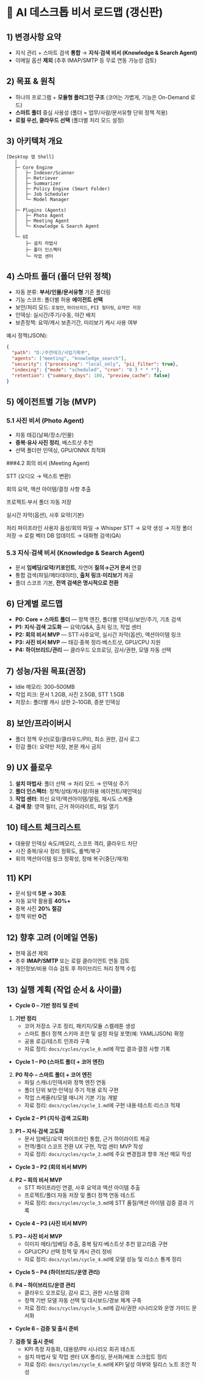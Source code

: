 # 🚀 AI 데스크톱 비서 로드맵 (갱신판)

## 1) 변경사항 요약
- 지식 관리 + 스마트 검색 **통합** → **지식·검색 비서 (Knowledge & Search Agent)**
- 이메일 옵션 **제외** (추후 IMAP/SMTP 등 무료 연동 가능성 검토)

## 2) 목표 & 원칙
- 하나의 프로그램 + **모듈형 플러그인 구조** (코어는 가볍게, 기능은 On-Demand 로드)
- **스마트 폴더** 중심 사용성 (폴더 = 업무/사람/문서유형 단위 정책 적용)
- **로컬 우선, 클라우드 선택** (폴더별 처리 모드 설정)

## 3) 아키텍처 개요
```
[Desktop 앱 Shell]
   │
   ├─ Core Engine
   │   ├─ Indexer/Scanner
   │   ├─ Retriever
   │   ├─ Summarizer
   │   ├─ Policy Engine (Smart Folder)
   │   ├─ Job Scheduler
   │   └─ Model Manager
   │
   ├─ Plugins (Agents)
   │   ├─ Photo Agent
   │   ├─ Meeting Agent
   │   └─ Knowledge & Search Agent
   │
   └─ UI
       ├─ 설치 마법사
       ├─ 폴더 인스펙터
       └─ 작업 센터
```

## 4) 스마트 폴더 (폴더 단위 정책)
- 자동 분류: **부서/인물/문서유형** 기준 폴더링
- 기능 스코프: 폴더별 허용 **에이전트 선택**
- 보안/처리 모드: `로컬만`, `하이브리드`, `PII 필터링`, `요약만 저장`
- 인덱싱: 실시간/주기/수동, 야간 배치
- 보존정책: 요약/캐시 보존기간, 미리보기 캐시 사용 여부

예시 정책(JSON):
```json
{
  "path": "D:/주연테크/사업기획부",
  "agents": ["meeting", "knowledge_search"],
  "security": {"processing": "local_only", "pii_filter": true},
  "indexing": {"mode": "scheduled", "cron": "0 3 * * *"},
  "retention": {"summary_days": 180, "preview_cache": false}
}
```

## 5) 에이전트별 기능 (MVP)
### 5.1 사진 비서 (Photo Agent)
- 자동 태깅(날짜/장소/인물)
- **중복·유사 사진 정리**, 베스트샷 추천
- 선택 폴더만 인덱싱, GPU/ONNX 최적화

###4.2 회의 비서 (Meeting Agent)

STT (오디오 → 텍스트 변환)

회의 요약, 액션 아이템/결정 사항 추출

프로젝트·부서 폴더 자동 저장

실시간 자막(옵션), 사후 요약(기본)

처리 파이프라인
사용자 음성/회의 파일 → Whisper STT → 요약 생성 → 지정 폴더 저장 → 로컬 벡터 DB 업데이트 → 대화형 검색(QA)

### 5.3 지식·검색 비서 (Knowledge & Search Agent)
- 문서 **임베딩/요약/키포인트**, 자연어 **질의→근거 문서** 연결
- 통합 검색(파일/메타데이터), **출처 링크·미리보기** 제공
- 폴더 스코프 기본, **전역 검색은 명시적으로 전환**

## 6) 단계별 로드맵
- **P0: Core + 스마트 폴더** — 정책 엔진, 폴더별 인덱싱/보안/주기, 기초 검색
- **P1: 지식·검색 고도화** — 요약/Q&A, 출처 링크, 작업 센터
- **P2: 회의 비서 MVP** — STT·사후요약, 실시간 자막(옵션), 액션아이템 링크
- **P3: 사진 비서 MVP** — 태깅·중복 정리·베스트샷, GPU/CPU 지원
- **P4: 하이브리드/관리** — 클라우드 오프로딩, 감사/권한, 모델 자동 선택

## 7) 성능/자원 목표(권장)
- Idle 메모리: 300–500MB
- 작업 피크: 문서 1.2GB, 사진 2.5GB, STT 1.5GB
- 저장소: 폴더별 캐시 상한 2–10GB, 증분 인덱싱

## 8) 보안/프라이버시
- 폴더 정책 우선(로컬/클라우드/PII), 최소 권한, 감사 로그
- 민감 폴더: 요약만 저장, 본문 캐시 금지

## 9) UX 플로우
1. **설치 마법사**: 폴더 선택 → 처리 모드 → 인덱싱 주기
2. **폴더 인스펙터**: 정책/상태/캐시량/허용 에이전트/재인덱싱
3. **작업 센터**: 최신 요약/액션아이템/알림, 재시도·스케줄
4. **검색 창**: 영역 필터, 근거 하이라이트, 파일 열기

## 10) 테스트 체크리스트
- 대용량 인덱싱 속도/메모리, 스코프 격리, 클라우드 차단
- 사진 중복/유사 정리 정확도, 롤백/복구
- 회의 액션아이템 링크 정확성, 장애 복구(중단/재개)

## 11) KPI
- 문서 탐색 **5분 → 30초**
- 자동 요약 활용률 **40%+**
- 중복 사진 **20% 절감**
- 정책 위반 **0건**

## 12) 향후 고려 (이메일 연동)
- 현재 옵션 제외
- 추후 **IMAP/SMTP** 또는 로컬 클라이언트 연동 검토
- 개인정보/비용 이슈 검토 후 하이브리드 처리 정책 수립

## 13) 실행 계획 (작업 순서 & 사이클)
- **Cycle 0 – 기반 정리 및 준비**
1. **기반 정리**
   - 코어 저장소 구조 정리, 패키지/모듈 스켈레톤 생성
   - 스마트 폴더 정책 스키마 초안 및 설정 파일 포맷(예: YAML/JSON) 확정
    - 공용 로깅/테스트 인프라 구축
    - 자료 정리: `docs/cycles/cycle_0.md`에 작업 결과·결정 사항 기록
- **Cycle 1 – P0 (스마트 폴더 + 코어 엔진)**
2. **P0 착수 – 스마트 폴더 + 코어 엔진**
   - 파일 스캐너/인덱서와 정책 엔진 연동
   - 폴더 단위 보안·인덱싱 주기 적용 로직 구현
    - 작업 스케줄러/모델 매니저 기본 기능 개발
    - 자료 정리: `docs/cycles/cycle_1.md`에 구현 내용·테스트·리스크 적재
- **Cycle 2 – P1 (지식·검색 고도화)**
3. **P1 – 지식·검색 고도화**
   - 문서 임베딩/요약 파이프라인 통합, 근거 하이라이트 제공
    - 전역/폴더 스코프 전환 UX 구현, 작업 센터 MVP 작성
    - 자료 정리: `docs/cycles/cycle_2.md`에 주요 변경점과 향후 개선 메모 작성
- **Cycle 3 – P2 (회의 비서 MVP)**
4. **P2 – 회의 비서 MVP**
   - STT 파이프라인 연결, 사후 요약과 액션 아이템 추출
    - 프로젝트/폴더 자동 저장 및 폴더 정책 연동 테스트
    - 자료 정리: `docs/cycles/cycle_3.md`에 STT 품질/액션 아이템 검증 결과 기록
- **Cycle 4 – P3 (사진 비서 MVP)**
5. **P3 – 사진 비서 MVP**
   - 이미지 메타/임베딩 추출, 중복 탐지·베스트샷 추천 알고리즘 구현
    - GPU/CPU 선택 정책 및 캐시 관리 정비
    - 자료 정리: `docs/cycles/cycle_4.md`에 모델 성능 및 리소스 통계 정리
- **Cycle 5 – P4 (하이브리드/운영 관리)**
6. **P4 – 하이브리드/운영 관리**
   - 클라우드 오프로딩, 감사 로그, 권한 시스템 강화
    - 정책 기반 모델 자동 선택 및 대시보드/경보 체계 구축
    - 자료 정리: `docs/cycles/cycle_5.md`에 감사/권한 시나리오와 운영 가이드 문서화
- **Cycle 6 – 검증 및 출시 준비**
7. **검증 및 출시 준비**
   - KPI 측정 자동화, 대용량/PII 시나리오 회귀 테스트
    - 설치 마법사 및 작업 센터 UX 폴리싱, 문서화/배포 스크립트 정리
    - 자료 정리: `docs/cycles/cycle_6.md`에 KPI 달성 여부와 릴리스 노트 초안 작성

